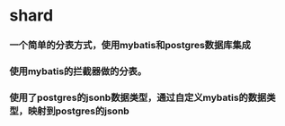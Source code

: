 # shard

### 一个简单的分表方式，使用mybatis和postgres数据库集成
### 使用mybatis的拦截器做的分表。
### 使用了postgres的jsonb数据类型，通过自定义mybatis的数据类型，映射到postgres的jsonb
